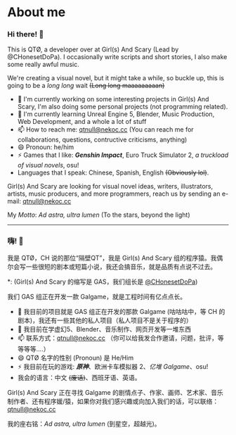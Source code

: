 # About me

### Hi there! 👋
This is QTØ, a developer over at Girl(s) And Scary (Lead by @CHonesetDoPa). I occasionally write scripts and short stories, I also make some really awful music.

We're creating a visual novel, but it might take a while, so buckle up, this is going to be a *long long* wait ~~(Long long maaaaaaaaan)~~

- 🔭 I'm currently working on some interesting projects in Girl(s) And Scary, I'm also doing some personal projects (not programming related).
- 🌱 I'm currently learning Unreal Engine 5, Blender, Music Production, Web Development, and a whole a lot of stuff
- 📫 How to reach me: qtnull@nekoc.cc (You can reach me for collaborations, questions, contructive criticisms, anything)
- 😄 Pronoun: he/him
- ⚡ Games that I like: <span title="someone I knew dragged me into this rabbit hole">**_Genshin Impact_**</span>, Euro Truck Simulator 2, *a truckload of visual novels*, osu!
- Languages that I speak: Chinese, Spanish, English ~~(Obviously lol)~~.

Girl(s) And Scary are looking for visual novel ideas, writers, illustrators, artists, music producers, and more programmers, reach us by sending an e-mail: qtnull@nekoc.cc

My *Motto*: *Ad astra, ultra lumen* (To the stars, beyond the light)

<hr>

### 嗨! 👋

我是 QTØ，CH 说的那位“隔壁QT”，我是 Girl(s) And Scary 组的程序猿。我偶尔会写一些很短的剧本或短篇小说，我还会搞音乐，就是品质有点说不过去。

\*: (Girl(s) And Scary 的缩写是 GAS，我们组长是 [@CHonesetDoPa](https://github.com/CHonesetDoPa/))

我们 GAS 组正在开发一款 Galgame，就是工程时间有亿点点长。

- 🔭 我目前的项目就是 GAS 组正在开发的那款 Galgame (咕咕咕中，等 CH 的剧本)，我还有一些其他的私人项目（私人项目不是关于程序的）
- 🌱 我目前在学虚幻5、Blender、音乐制作、网页开发等一堆东西
- 📫 联系方式：qtnull@nekoc.cc （你可以给我发合作邀请，问题，批评，等等等等....）
- 😄 QTØ 名字的性别 (Pronoun) 是 He/Him
- ⚡ 我目前在玩的游戏: <span title="某位认识的人拉我入了这个无底洞">**_原神_**</span>、欧洲卡车模拟器 2、*亿堆 Galgame*、osu!
- 我会的语言：中文 ~~(废话)~~、西班牙语、英语。

Girl(s) And Scary 正在寻找 Galgame 的剧情点子、作家、画师、艺术家、音乐制作者、还有程序媛/猿，如果你对我们感兴趣或向加入我们的话，可以联络：qtnull@nekoc.cc

我的座右铭：*Ad astra, ultra lumen* (到星空，超越光)。

<!--
**qtnull/qtnull** is a ✨ _special_ ✨ repository because its `README.md` (this file) appears on your GitHub profile.

Here are some ideas to get you started:

- 🔭 I’m currently working on ...
- 🌱 I’m currently learning ...
- 👯 I’m looking to collaborate on ...
- 🤔 I’m looking for help with ...
- 💬 Ask me about ...
- 📫 How to reach me: ...
- 😄 Pronouns: ...
- ⚡ Fun fact: ...
-->

